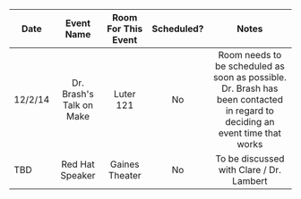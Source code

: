 | Date          |      Event Name           | Room For This Event   | Scheduled?  | Notes                                             |
| ------------- |:-------------------------:|:----------------------:|:----------:|:-------------------------------------------------:|
| 12/2/14       | Dr. Brash's Talk on Make  |  Luter 121            |    No       | Room needs to be scheduled as soon as possible. Dr. Brash has been contacted in regard to deciding an event time that works  |
| TBD           | Red Hat Speaker           |  Gaines Theater       |    No       | To be discussed with Clare / Dr. Lambert          |
